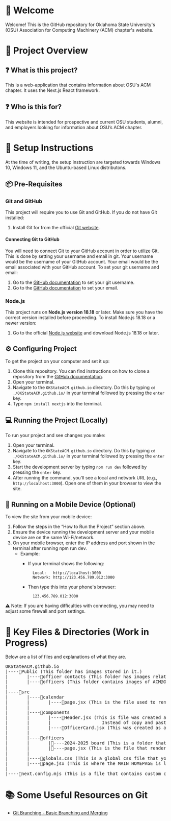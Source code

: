 # 👋 Welcome
Welcome! This is the GitHub repository for Oklahoma State University's (OSU) Association for Computing Machinery (ACM) chapter's website.

# 💼 Project Overview

## ❓ What is this project?
This is a web-application that contains information about OSU's ACM chapter. It uses the Next.js React framework.

## ❓ Who is this for?
This website is intended for prospective and current OSU students, alumni, and employers looking for information about OSU’s ACM chapter.


# 🔨 Setup Instructions
At the time of writing, the setup instruction are targeted towards Windows 10, Windows 11, and the Ubuntu-based Linux distributons.

## 📦 Pre-Requisites
 
### Git and GitHub  
This project will require you to use Git and GitHub. If you do not have Git installed: 
1. Install Git for from the official [Git website][Git Download Link].

#### Connecting Git to GitHub  
You will need to connect Git to your GitHub account in order to utilize Git. This is done by setting your username and email in git. Your username would be the username of your GitHub account. Your email would be the email associated with your GitHub account. To set your git username and email: 
1. Go to the [GitHub documentation][Connecting Git to GitHub] to set your git username.
2. Go to the [GitHub documentation][Connecting Email to GitHub] to set your email.

### Node.js
This project runs on **Node.js version 18.18** or later. Make sure you have the correct version installed before proceeding. To install Node.js 18.18 or a newer version:
1. Go to the official [Node.js website][Node.js Download Link] and download Node.js 18.18 or later.

## ⚙️ Configuring Project
To get the project on your computer and set it up:
1. Clone this repository. You can find instructions on how to clone a repository from the [GitHub documentation][How to clone a repo]. 
2. Open your terminal.
3. Navigate to the ```OKStateACM.github.io``` directory. Do this by typing ```cd ./OKStateACM.github.io/``` in your terminal followed by pressing the ```enter``` key.
4. Type ```npm install nextjs``` into the terminal.

## 💻 Running the Project (Locally)
To run your project and see changes you make: 
1. Open your terminal.
2. Navigate to the ```OKStateACM.github.io``` directory. Do this by typing ```cd ./OKStateACM.github.io/``` in your terminal followed by pressing the ```enter``` key.
3. Start the development server by typing ```npm run dev``` followed by pressing the ```enter``` key.
4.  After running the command, you’ll see a local and network URL (e.g., ```http://localhost:3000```). Open one of them in your browser to view the site.


## 📱 Running on a Mobile Device (Optional)
To view the site from your mobile device:
1. Follow the steps in the “How to Run the Project” section above.
2. Ensure the device running the development server and your mobile device are on the same Wi-Fi/network.
3. On your mobile browser, enter the IP address and port shown in the terminal after running npm run dev.
    - Example: 
        - If your terminal shows the following:

                Local:   http://localhost:3000  
                Network: http://123.456.789.012:3000
        - Then type this into your phone's browser:
                
                123.456.789.012:3000
⚠️ Note: If you are having difficulties with connecting, you may need to adjust some firewall and port settings.
    

# 📁 Key Files & Directories (Work in Progress)
Below are a list of files and explanations of what they are.

<pre lang="md">
OKStateACM.github.io
|----📁Public (This folder has images stored in it.)
|       |----📁officer contacts (This folder has images related to social contacts.)
|       |----📁officers (This folder contains images of ACM@OkState board members.)
|
|----📁src
|       |----📁calendar
|       |       |----📄page.jsx (This is the file used to render the calendar page.)
|       |
|       |----📁components
|       |       |----📄Header.jsx (This is file was created as a reusable component to render the website's header. 
|       |       |                   Instead of copy and pasting the same header code into multiple pages.)
|       |       |----📄OfficerCard.jsx (This was created as a reusable component to render "cards" of each officer for the officer page.)
|       |
|       |----📁officers
|       |       |📄----2024-2025 board (This is a folder that consists of files that renders information about the FORMER executive boards.)
|       |       |📄----page.jsx (This is the file that renders the page of information about the CURRENT executive board.)
|       |
|       |----📄globals.css (This is a global css file that you can edit to make universal changes throughout the website.)
|       |----📄page.jsx (This is where the MAIN HOMEPAGE is located.)
|
|----📄next.config.mjs (This is a file that contains custom configuration settings for next.js.)
</pre>

# 📚 Some Useful Resources on Git
* [Git Branching - Basic Branching and Merging][Git Branching Link]

[Node.js Download Link]: https://nodejs.org/en/download
[Git Download Link]: https://git-scm.com/downloads
[Connecting Git to GitHub]: https://docs.github.com/en/get-started/git-basics/setting-your-username-in-git
[Connecting Email to GitHub]: https://docs.github.com/en/account-and-profile/setting-up-and-managing-your-personal-account-on-github/managing-email-preferences/setting-your-commit-email-address
[How to clone a repo]: https://docs.github.com/en/repositories/creating-and-managing-repositories/cloning-a-repository
[Git Branching Link]: https://git-scm.com/book/en/v2/Git-Branching-Basic-Branching-and-Merging